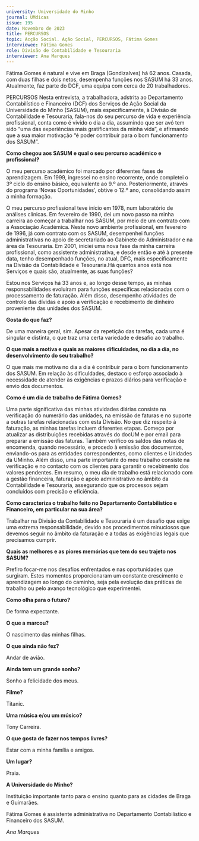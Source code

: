 ```yaml
---
university: Universidade do Minho
journal: UMdicas 
issue: 195
date: Novembro de 2023
title: PERCURSOS
topic: Acção Social. Ação Social, PERCURSOS, Fátima Gomes
interviewee: Fátima Gomes 
role: Divisão de Contabilidade e Tesouraria
interviewer: Ana Marques
---
```



Fátima Gomes é natural e vive em Braga (Gondizalves) há 62 anos. Casada, com duas filhas e dois netos, desempenha funções nos SASUM há 33 anos. Atualmente, faz parte do DCF, uma equipa com cerca de 20 trabalhadores.

PERCURSOS Nesta entrevista, a trabalhadora, adstrita ao Departamento Contabilístico e Financeiro (DCF) dos Serviços de Ação Social da Universidade do Minho (SASUM), mais especificamente, à Divisão de Contabilidade e Tesouraria, fala-nos do seu percurso de vida e experiência profissional, conta como é vivido o dia a dia, assumindo que ser avó tem sido “uma das experiências mais gratificantes da minha vida”, e afirmando que a sua maior motivação “é poder contribuir para o bom funcionamento dos SASUM”.

**Como chegou aos SASUM e qual o seu percurso académico e profissional?**

O meu percurso académico foi marcado por diferentes fases de aprendizagem. Em 1999, ingressei no ensino recorrente, onde completei o 3º ciclo do ensino básico, equivalente ao 9.º ano. Posteriormente, através do programa ‘Novas Oportunidades’, obtive o 12.º ano, consolidando assim a minha formação.

O meu percurso profissional teve início em 1978, num laboratório de análises clínicas. Em fevereiro de 1990, dei um novo passo na minha carreira ao começar a trabalhar nos SASUM, por meio de um contrato com a Associação Académica. Neste novo ambiente profissional, em fevereiro de 1996, já com contrato com os SASUM, desempenhei funções administrativas no apoio de secretariado ao Gabinete do Administrador e na área da Tesouraria. Em 2001, iniciei uma nova fase da minha carreira profissional, como assistente administrativa, e desde então e até à presente data, tenho desempenhado funções, no atual, DFC, mais especificamente na Divisão da Contabilidade e Tesouraria.Há quantos anos está nos Serviços e quais são, atualmente, as suas funções?

Estou nos Serviços há 33 anos e, ao longo desse tempo, as minhas responsabilidades evoluíram para funções específicas relacionadas com o processamento de faturação. Além disso, desempenho atividades de controlo das dívidas e apoio a verificação e recebimento de dinheiro proveniente das unidades dos SASUM.

**Gosta do que faz?**

De uma maneira geral, sim. Apesar da repetição das tarefas, cada uma é singular e distinta, o que traz uma certa variedade e desafio ao trabalho.

**O que mais a motiva e quais as maiores dificuldades, no dia a dia, no desenvolvimento do seu trabalho?**

O que mais me motiva no dia a dia é contribuir para o bom funcionamento dos SASUM. Em relação às dificuldades, destaco o esforço associado à necessidade de atender às exigências e prazos diários para verificação e envio dos documentos.

**Como é um dia de trabalho de Fátima Gomes?**

Uma parte significativa das minhas atividades diárias consiste na verificação do numerário das unidades, na emissão de faturas e no suporte a outras tarefas relacionadas com esta Divisão. No que diz respeito à faturação, as minhas tarefas incluem diferentes etapas. Começo por atualizar as distribuições recebidas através do docUM e por email para preparar a emissão das faturas. Também verifico os saldos das notas de encomenda, quando necessário, e procedo à emissão dos documentos, enviando-os para as entidades correspondentes, como clientes e Unidades da UMinho. Além disso, uma parte importante do meu trabalho consiste na verificação e no contacto com os clientes para garantir o recebimento dos valores pendentes. Em resumo, o meu dia de trabalho está relacionado com a gestão financeira, faturação e apoio administrativo no âmbito da Contabilidade e Tesouraria, assegurando que os processos sejam concluídos com precisão e eficiência.

**Como caracteriza o trabalho feito no Departamento Contabilístico e Financeiro, em particular na sua área?**

Trabalhar na Divisão da Contabilidade e Tesouraria é um desafio que exige uma extrema responsabilidade, devido aos procedimentos minuciosos que devemos seguir no âmbito da faturação e a todas as exigências legais que precisamos cumprir.

**Quais as melhores e as piores memórias que tem do seu trajeto nos SASUM?**

Prefiro focar-me nos desafios enfrentados e nas oportunidades que surgiram. Estes momentos proporcionaram um constante crescimento e aprendizagem ao longo do caminho, seja pela evolução das práticas de trabalho ou pelo avanço tecnológico que experimentei.

**Como olha para o futuro?**

De forma expectante.

**O que a marcou?**

O nascimento das minhas filhas.

**O que ainda não fez?**

Andar de avião.

**Ainda tem um grande sonho?**

Sonho a felicidade dos meus.

**Filme?**

Titanic.

**Uma música e/ou um músico?**

Tony Carreira.

**O que gosta de fazer nos tempos livres?**

Estar com a minha família e amigos.

**Um lugar?**

Praia.

**A Universidade do Minho?**

Instituição importante tanto para o ensino quanto para as cidades de Braga e Guimarães.

Fátima Gomes é assistente administrativa no Departamento Contabilístico e Financeiro dos SASUM.

*Ana Marques*
